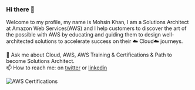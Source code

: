 ### Hi there 👋

Welcome to my profile, my name is Mohsin Khan, I am a Solutions Architect at Amazon Web Services(AWS) and I help customers to discover the art of the possible with AWS by educating and guiding them to design well-architected solutions to accelerate success on their ☁️ Cloud☁️ journeys.

💬  Ask me about Cloud, AWS, AWS Training & Certifications & Path to become Solutions Architect.   
📫  How to reach me: on [twitter](https://twitter.com/mohsink_) or [linkedin](https://www.linkedin.com/in/mohsin-ali-khan/)

![AWS Certifications](https://media-exp1.licdn.com/dms/image/C4D22AQGIgqFupkqJsg/feedshare-shrink_800/0/1619696935261?e=1645056000&v=beta&t=zBRMRGciei5Df_Hg0BfYOkPo-UN6K5OZ0liCD0MJrMY)



<!--
**mohsin-akhan/mohsin-akhan** is a ✨ _special_ ✨ repository because its `README.md` (this file) appears on your GitHub profile.

Here are some ideas to get you started:

- 🔭 I’m currently working on ...
- 🌱 I’m currently learning ...
- 👯 I’m looking to collaborate on ...
- 🤔 I’m looking for help with ...
- 💬 Ask me about ...
- 📫 How to reach me: ...
- 😄 Pronouns: ...
- ⚡ Fun fact: ...
-->
